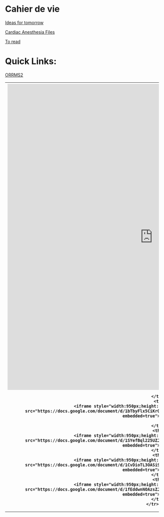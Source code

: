 <!--Content is written in [Markdown](https://learnxinyminutes.com/docs/markdown/). Plain text format allows you to focus on your **content**
You can use HTML elements in Markdown, such as the comment element, and they won't be affected by a markdown parser. However, if you create an HTML element in your markdown file, you cannot use markdown syntax within that element's contents.
-->
<head>
    <meta name="viewport" content="width=device-width,maximum-scale=1">
    <link rel="stylesheet" type="text/css" media="screen" href="/assets/css/style.css">
    <title>Jason's Page</title>
</head>

# Cahier de vie
[Ideas for tomorrow](https://docs.google.com/document/d/15n4avrFehQrN2Z2qVzALzOZMRSZSrZcn3I4b6du1hio/edit?usp=sharing)

[Cardiac Anesthesia Files](https://1drv.ms/u/s!Ajobvv2hBHMJwi5P0COK8Vpt3mcL?e=a8yI03)

[To read](https://1drv.ms/u/s!Ajobvv2hBHMJwi5P0COK8Vpt3mcL?e=a8yI03)

# Quick Links:
[ORRMS2](https://orrms.bwhanesthesia.org/orrmsae)

<table style="width:100%;">
    <tr>
         <th>
            <iframe style="width:950px;height:1000px;border:none;overflow:visible;" src="https://docs.google.com/document/d/10LQq82UpfKvszZWNWSXGYO-R38uMzDO-WsgDD8KMEsQ/edit?usp=sharing?embedded=true"></iframe>
             
        </th>
         <th>
            <iframe style="width:950px;height:1000px;border:none;overflow:visible;" src="https://docs.google.com/document/d/1bTbyFlx5CiKrO-d7X27TsZFXClQkAg9dcx7EAUn2zBM/edit?usp=sharing?embedded=true"></iframe>
             
        </th>
        <th>
            <iframe style="width:950px;height:1000px;border:none;overflow:visible;" src="https://docs.google.com/document/d/1SYefBql225UZJe3UZ7_duPcXozFoxuAl4--v9JFzR7s/edit?usp=sharing?embedded=true"></iframe>
        </th>
        <th>
            <iframe style="width:950px;height:1000px;overflow:visible;border:none;" src="https://docs.google.com/document/d/1CvDioTL3OASi9V8wyUTe_-csYd5msqV2VcTRrALP_Do/edit?usp=sharing?embedded=true"></iframe>
        </th>
        <th>
            <iframe style="width:950px;height:1000px;border:none;overflow:visible;" src="https://docs.google.com/document/d/1fEddwnNOAzsZJ45BayFmAgMQ7lkEGSUI0AdtngEgIfo/edit?usp=sharing?embedded=true"></iframe>
        </th>
    </tr>
</table>

<!-- <table>
  <tr>
    <th colspan="2"><iframe class="airtable-embed" src="https://airtable.com/embed/shripNPND3PxYEdMm?backgroundColor=gray" frameborder="0" width="600" height="300" onmousewheel="" style="background: transparent; border: 1px solid #ccc;"></iframe></th>
  </tr>
  <tr>
    <th><iframe src="https://docs.google.com/forms/d/e/1FAIpQLSeEwOTfQpYDF7ZIyjdy5bONXF5g39tDTZTVaGCYmn9XomXJkw/viewform" frameborder="0" width="300" height="500" onmousewheel="" style="background: transparent; border: 1px solid #ccc;"></iframe></th> 
    <th><script src="https://static.airtable.com/js/embed/embed_snippet_v1.js"></script><iframe class="airtable-embed" src="https://airtable.com/embed/shrOpzHxINmNtdUSx?backgroundColor=gray" frameborder="0" width="300" height="500" onmousewheel="" style="background: transparent; border: 1px solid #ccc;"></iframe></th> 
  </tr>
</table>
-->

